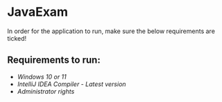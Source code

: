 # JavaExam

In order for the application to run, make sure the below requirements are ticked!

## Requirements to run:
- _Windows 10 or 11_
- _IntelliJ IDEA Compiler - Latest version_
- _Administrator rights_
